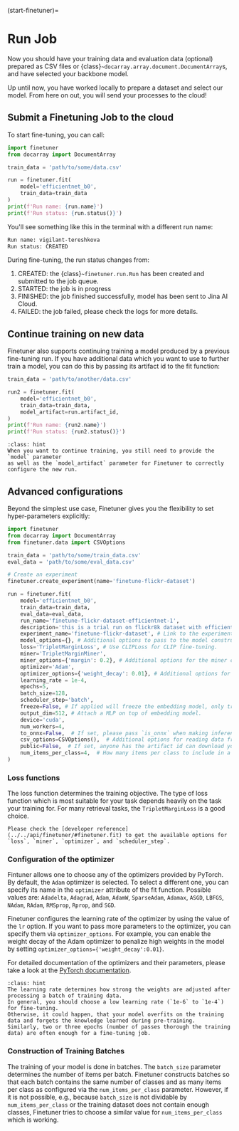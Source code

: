 (start-finetuner)=
# Run Job

Now you should have your training data and evaluation data (optional) prepared as CSV files or {class}`~docarray.array.document.DocumentArray`s,
and have selected your backbone model.

Up until now, you have worked locally to prepare a dataset and select our model. From here on out, you will send your processes to the cloud!

## Submit a Finetuning Job to the cloud

To start fine-tuning, you can call:

```python
import finetuner
from docarray import DocumentArray

train_data = 'path/to/some/data.csv'

run = finetuner.fit(
    model='efficientnet_b0',
    train_data=train_data
)
print(f'Run name: {run.name}')
print(f'Run status: {run.status()}')
```

You'll see something like this in the terminal with a different run name:

```bash
Run name: vigilant-tereshkova
Run status: CREATED
```

During fine-tuning,
the run status changes from:
1. CREATED: the {class}`~finetuner.run.Run` has been created and submitted to the job queue.
2. STARTED: the job is in progress
3. FINISHED: the job finished successfully, model has been sent to Jina AI Cloud.
4. FAILED: the job failed, please check the logs for more details.

## Continue training on new data

Finetuner also supports continuing training a model produced by a previous fine-tuning run.
If you have additional data which you want to use to further train a model, you can do this by passing its artifact id to the fit function:

```python
train_data = 'path/to/another/data.csv'

run2 = finetuner.fit(
    model='efficientnet_b0',
    train_data=train_data,
    model_artifact=run.artifact_id,
)
print(f'Run name: {run2.name}')
print(f'Run status: {run2.status()}')
```

```{admonition} Continue training requires a model parameter 
:class: hint
When you want to continue training, you still need to provide the `model` parameter
as well as the `model_artifact` parameter for Finetuner to correctly configure the new run.
```

## Advanced configurations
Beyond the simplest use case,
Finetuner gives you the flexibility to set hyper-parameters explicitly:

```python
import finetuner
from docarray import DocumentArray
from finetuner.data import CSVOptions

train_data = 'path/to/some/train_data.csv'
eval_data = 'path/to/some/eval_data.csv'

# Create an experiment
finetuner.create_experiment(name='finetune-flickr-dataset')

run = finetuner.fit(
    model='efficientnet_b0',
    train_data=train_data,
    eval_data=eval_data, 
    run_name='finetune-flickr-dataset-efficientnet-1',
    description='this is a trial run on flickr8k dataset with efficientnet b0.',
    experiment_name='finetune-flickr-dataset', # Link to the experiment created above.
    model_options={}, # Additional options to pass to the model constructor.
    loss='TripletMarginLoss', # Use CLIPLoss for CLIP fine-tuning.
    miner='TripletMarginMiner',
    miner_options={'margin': 0.2}, # Additional options for the miner constructor.
    optimizer='Adam',
    optimizer_options={'weight_decay': 0.01}, # Additional options for the optimizer.
    learning_rate = 1e-4,
    epochs=5,
    batch_size=128,
    scheduler_step='batch',
    freeze=False, # If applied will freeze the embedding model, only train the MLP.
    output_dim=512, # Attach a MLP on top of embedding model.
    device='cuda',
    num_workers=4,
    to_onnx=False,  # If set, please pass `is_onnx` when making inference.
    csv_options=CSVOptions(),  # Additional options for reading data from a CSV file.
    public=False,  # If set, anyone has the artifact id can download your fine-tuned model.
    num_items_per_class=4,  # How many items per class to include in a batch.
)
```

### Loss functions

The loss function determines the training objective.
The type of loss function which is most suitable for your task depends heavily on the task your training for.
For many retrieval tasks, the `TripletMarginLoss` is a good choice.

```{Important}
Please check the [developer reference](../../api/finetuner/#finetuner.fit) to get the available options for `loss`, `miner`, `optimizer`, and `scheduler_step`.
```

### Configuration of the optimizer
Fintuner allows one to choose any of the optimizers provided by PyTorch.
By default, the `Adam` optimizer is selected.
To select a different one, you can specify its name in the `optimizer` attribute of the fit function.
Possible values are: `Adadelta`, `Adagrad`, `Adam`, `AdamW`, `SparseAdam`, `Adamax`, `ASGD`, `LBFGS`, `NAdam`, `RAdam`, `RMSprop`, `Rprop`, and `SGD`.

Finetuner configures the learning rate of the optimizer by using the value of the `lr` option.
If you want to pass more parameters to the optimizer, you can specify them via `optimizer_options`.
For example, you can enable the weight decay of the Adam optimizer to penalize high weights in the model by setting `optimizer_options={'weight_decay':0.01}`.

For detailed documentation of the optimizers and their parameters, please take a look at the [PyTorch documentation](https://pytorch.org/docs/stable/optim.html).

```{admonition} Choosing the right learning rate and number of epochs
:class: hint
The learning rate determines how strong the weights are adjusted after processing a batch of training data.
In general, you should choose a low learning rate (`1e-6` to `1e-4`) for fine-tuning.
Otherwise, it could happen, that your model overfits on the training data and forgets the knowledge learned during pre-training.
Similarly, two or three epochs (number of passes thorough the training data) are often enough for a fine-tuning job. 
```


### Construction of Training Batches

The training of your model is done in batches.
The `batch_size` parameter determines the number of items per batch.
Finetuner constructs batches so that each batch contains the same number of classes and
as many items per class as configured via the `num_items_per_class` parameter.
However, if it is not possible, e.g., because `batch_size` is not dividable by
`num_items_per_class` or the training dataset does not contain enough classes,
Finetuner tries to choose a similar value for `num_items_per_class` which is working.